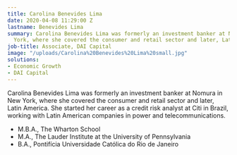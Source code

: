 ```yaml
---
title: Carolina Benevides Lima
date: 2020-04-08 11:29:00 Z
lastname: Benevides Lima
summary: Carolina Benevides Lima was formerly an investment banker at Nomura in New
  York, where she covered the consumer and retail sector and later, Latin America.
job-title: Associate, DAI Capital
image: "/uploads/Carolina%20Benevides%20Lima%20small.jpg"
solutions:
- Economic Growth
- DAI Capital
---
```


Carolina Benevides Lima was formerly an investment banker at Nomura in New York, where she covered the consumer and retail sector and later, Latin America. She started her career as a credit risk analyst at Citi in Brazil, working with Latin American companies in power and telecommunications.

* M.B.A., The Wharton School
* M.A., The Lauder Institute at the University of Pennsylvania
* B.A., Pontifícia Universidade Católica do Rio de Janeiro 
